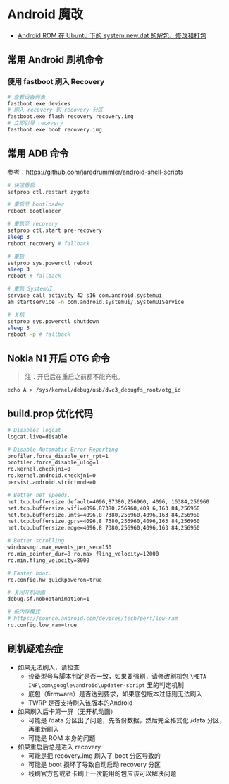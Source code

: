# Android 魔改

- [Android ROM 在 Ubuntu 下的 system.new.dat 的解包、修改和打包](./android-rom-modify/README.md)



## 常用 Android 刷机命令



### 使用 fastboot 刷入 Recovery

```sh
# 查看设备列表
fastboot.exe devices
# 刷入 recovery 到 recovery 分区
fastboot.exe flash recovery recovery.img
# 立即引导 recovery
fastboot.exe boot recovery.img
```





## 常用 ADB 命令

参考：https://github.com/jaredrummler/android-shell-scripts

```sh
# 快速重启
setprop ctl.restart zygote

# 重启至 bootloader
reboot bootloader

# 重启至 recovery
setprop ctl.start pre-recovery
sleep 3
reboot recovery # fallback

# 重启
setprop sys.powerctl reboot
sleep 3
reboot # fallback

# 重启 SystemUI
service call activity 42 s16 com.android.systemui
am startservice -n com.android.systemui/.SystemUIService

# 关机
setprop sys.powerctl shutdown
sleep 3
reboot -p # fallback
```



## Nokia N1 开启 OTG 命令

> 注：开启后在重启之前都不能充电。

```shell script
echo A > /sys/kernel/debug/usb/dwc3_debugfs_root/otg_id
```

## build.prop 优化代码

```sh
# Disables logcat
logcat.live=disable

# Disable Automatic Error Reporting
profiler.force_disable_err_rpt=1
profiler.force_disable_ulog=1
ro.kernel.checkjni=0
ro.kernel.android.checkjni=0
persist.android.strictmode=0

# Better net speeds.
net.tcp.buffersize.default=4096,87380,256960, 4096, 16384,256960
net.tcp.buffersize.wifi=4096,87380,256960,409 6,163 84,256960
net.tcp.buffersize.umts=4096,8 7380,256960,4096,163 84,256960
net.tcp.buffersize.gprs=4096,8 7380,256960,4096,163 84,256960
net.tcp.buffersize.edge=4096,8 7380,256960,4096,163 84,256960

# Better scrolling.
windowsmgr.max_events_per_sec=150
ro.min_pointer_dur=8 ro.max.fling_velocity=12000
ro.min.fling_velocity=8000

# Faster boot.
ro.config.hw_quickpoweron=true

# 关闭开机动画
debug.sf.nobootanimation=1

# 低内存模式
# https://source.android.com/devices/tech/perf/low-ram
ro.config.low_ram=true
```



## 刷机疑难杂症

- 如果无法刷入，请检查
  - 设备型号与脚本判定是否一致，如果要强刷，请修改刷机包 `\META-INF\com\google\android\updater-script` 里的判定机制
  - 底包（firmware）是否达到要求，如果底包版本过低则无法刷入
  - TWRP 是否支持刷入该版本的Android
- 如果刷入后卡第一屏（无开机动画）
  - 可能是 /data 分区出了问题，先备份数据，然后完全格式化 /data 分区，再重新刷入
  - 可能是 ROM 本身的问题
- 如果重启后总是进入 recovery
  - 可能是把 recovery.img 刷入了 boot 分区导致的
  - 可能是 boot 损坏了导致自动启动 recovery 分区
  - 线刷官方包或者卡刷上一次能用的包应该可以解决问题
